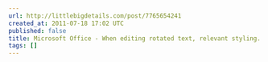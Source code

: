 ```yaml
---
url: http://littlebigdetails.com/post/7765654241
created_at: 2011-07-18 17:02 UTC
published: false
title: Microsoft Office - When editing rotated text, relevant styling...
tags: []
---
```



